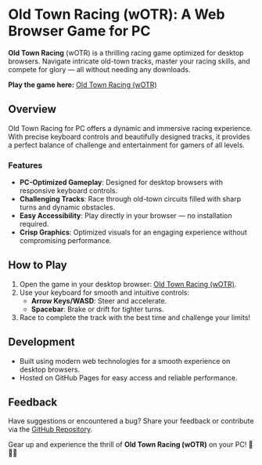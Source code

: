 # Old Town Racing (wOTR): A Web Browser Game for PC

**Old Town Racing** (wOTR) is a thrilling racing game optimized for desktop browsers. Navigate intricate old-town tracks, master your racing skills, and compete for glory — all without needing any downloads.  

**Play the game here:** [Old Town Racing (wOTR)](https://arnvjshi.github.io/OTR-v1.0.0.1/)

## Overview

Old Town Racing for PC offers a dynamic and immersive racing experience. With precise keyboard controls and beautifully designed tracks, it provides a perfect balance of challenge and entertainment for gamers of all levels.

### Features
- **PC-Optimized Gameplay**: Designed for desktop browsers with responsive keyboard controls.
- **Challenging Tracks**: Race through old-town circuits filled with sharp turns and dynamic obstacles.
- **Easy Accessibility**: Play directly in your browser — no installation required.
- **Crisp Graphics**: Optimized visuals for an engaging experience without compromising performance.

## How to Play
1. Open the game in your desktop browser: [Old Town Racing (wOTR)](https://arnvjshi.github.io/OTR-v1.0.0.1/).
2. Use your keyboard for smooth and intuitive controls:
   - **Arrow Keys/WASD**: Steer and accelerate.
   - **Spacebar**: Brake or drift for tighter turns.
3. Race to complete the track with the best time and challenge your limits!

## Development
- Built using modern web technologies for a smooth experience on desktop browsers.
- Hosted on GitHub Pages for easy access and reliable performance.

## Feedback
Have suggestions or encountered a bug? Share your feedback or contribute via the [GitHub Repository](https://github.com/arnvjshi/OTR-v1.0.0.1).  

Gear up and experience the thrill of **Old Town Racing (wOTR)** on your PC! 🏁🚗💨
